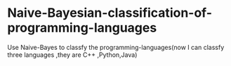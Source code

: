 # Naive-Bayesian-classification-of-programming-languages
Use Naive-Bayes  to  classfy the programming-languages(now I can classfy three languages ,they are C++ ,Python,Java)
